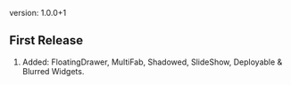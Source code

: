 version: 1.0.0+1

## First Release

1. Added: FloatingDrawer, MultiFab, Shadowed, SlideShow, Deployable & Blurred Widgets.